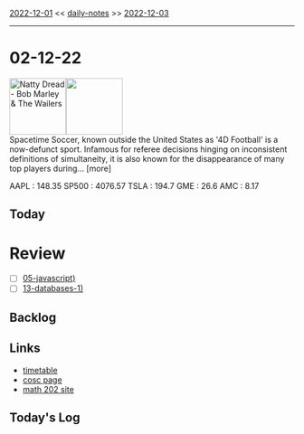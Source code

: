 [2022-12-01](daily_notes/2022-12-01) << [daily-notes](notes/daily-notes.md) >> [2022-12-03](daily_notes/2022-12-03)

---
# 02-12-22
<a href='spotify:album:2fUrVWDYASjthLVsVH53zP'><img src='https://i.scdn.co/image/427cbfb3bd0650454f60570e384369a58849ef99' alt='Natty Dread - Bob Marley & The Wailers' height=100></a><img src='https://imgs.xkcd.com/comics/spacetime_soccer.png' height=100>
<br>Spacetime Soccer, known outside the United States as '4D Football' is a now-defunct sport. Infamous for referee decisions hinging on inconsistent definitions of simultaneity, it is also known for the disappearance of many top players during... [more]

AAPL : 148.35 
SP500 : 4076.57 
TSLA : 194.7
GME : 26.6
AMC : 8.17

## Today



# Review
- [ ] [05-javascript)](notes/05-javascript.md)
- [ ] [13-databases-1)](notes/13-databases-1.md)

## Backlog


## Links
- [timetable](https://i.imgur.com/9ghbvAG.png)
- [cosc page](https://cosc203.cspages.otago.ac.nz)
- [math 202 site](https://www.maths.otago.ac.nz/?resOLAF)

## Today's Log